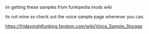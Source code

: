 im getting these samples from funkipedia mods wiki

its not mine so check out the voice sample page whenever you can.

https://fridaynightfunking.fandom.com/wiki/Voice_Sample_Storage
